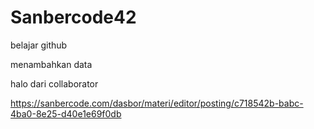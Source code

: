 # Sanbercode42
belajar github


menambahkan data

halo dari collaborator

https://sanbercode.com/dasbor/materi/editor/posting/c718542b-babc-4ba0-8e25-d40e1e69f0db
